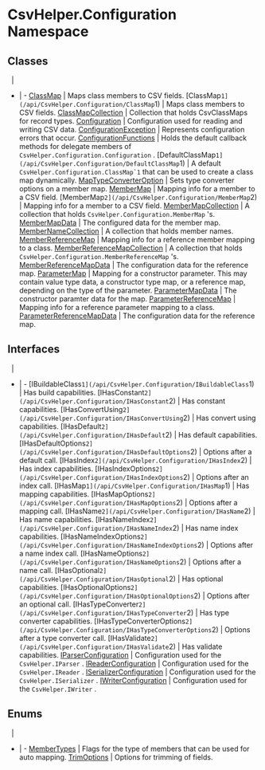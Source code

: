 # CsvHelper.Configuration Namespace

## Classes
&nbsp; | &nbsp;
- | -
[ClassMap](/api/CsvHelper.Configuration/ClassMap) | Maps class members to CSV fields.
[ClassMap`1](/api/CsvHelper.Configuration/ClassMap`1) | Maps class members to CSV fields.
[ClassMapCollection](/api/CsvHelper.Configuration/ClassMapCollection) | Collection that holds CsvClassMaps for record types.
[Configuration](/api/CsvHelper.Configuration/Configuration) | Configuration used for reading and writing CSV data.
[ConfigurationException](/api/CsvHelper.Configuration/ConfigurationException) | Represents configuration errors that occur.
[ConfigurationFunctions](/api/CsvHelper.Configuration/ConfigurationFunctions) | Holds the default callback methods for delegate members of ``CsvHelper.Configuration.Configuration`` .
[DefaultClassMap`1](/api/CsvHelper.Configuration/DefaultClassMap`1) | A default ``CsvHelper.Configuration.ClassMap`1`` that can be used to create a class map dynamically.
[MapTypeConverterOption](/api/CsvHelper.Configuration/MapTypeConverterOption) | Sets type converter options on a member map.
[MemberMap](/api/CsvHelper.Configuration/MemberMap) | Mapping info for a member to a CSV field.
[MemberMap`2](/api/CsvHelper.Configuration/MemberMap`2) | Mapping info for a member to a CSV field.
[MemberMapCollection](/api/CsvHelper.Configuration/MemberMapCollection) | A collection that holds ``CsvHelper.Configuration.MemberMap`` 's.
[MemberMapData](/api/CsvHelper.Configuration/MemberMapData) | The configured data for the member map.
[MemberNameCollection](/api/CsvHelper.Configuration/MemberNameCollection) | A collection that holds member names.
[MemberReferenceMap](/api/CsvHelper.Configuration/MemberReferenceMap) | Mapping info for a reference member mapping to a class.
[MemberReferenceMapCollection](/api/CsvHelper.Configuration/MemberReferenceMapCollection) | A collection that holds ``CsvHelper.Configuration.MemberReferenceMap`` 's.
[MemberReferenceMapData](/api/CsvHelper.Configuration/MemberReferenceMapData) | The configuration data for the reference map.
[ParameterMap](/api/CsvHelper.Configuration/ParameterMap) | Mapping for a constructor parameter. This may contain value type data, a constructor type map, or a reference map, depending on the type of the parameter.
[ParameterMapData](/api/CsvHelper.Configuration/ParameterMapData) | The constructor paramter data for the map.
[ParameterReferenceMap](/api/CsvHelper.Configuration/ParameterReferenceMap) | Mapping info for a reference parameter mapping to a class.
[ParameterReferenceMapData](/api/CsvHelper.Configuration/ParameterReferenceMapData) | The configuration data for the reference map.

## Interfaces
&nbsp; | &nbsp;
- | -
[IBuildableClass`1](/api/CsvHelper.Configuration/IBuildableClass`1) | Has build capabilities.
[IHasConstant`2](/api/CsvHelper.Configuration/IHasConstant`2) | Has constant capabilities.
[IHasConvertUsing`2](/api/CsvHelper.Configuration/IHasConvertUsing`2) | Has convert using capabilities.
[IHasDefault`2](/api/CsvHelper.Configuration/IHasDefault`2) | Has default capabilities.
[IHasDefaultOptions`2](/api/CsvHelper.Configuration/IHasDefaultOptions`2) | Options after a default call.
[IHasIndex`2](/api/CsvHelper.Configuration/IHasIndex`2) | Has index capabilities.
[IHasIndexOptions`2](/api/CsvHelper.Configuration/IHasIndexOptions`2) | Options after an index call.
[IHasMap`1](/api/CsvHelper.Configuration/IHasMap`1) | Has mapping capabilities.
[IHasMapOptions`2](/api/CsvHelper.Configuration/IHasMapOptions`2) | Options after a mapping call.
[IHasName`2](/api/CsvHelper.Configuration/IHasName`2) | Has name capabilities.
[IHasNameIndex`2](/api/CsvHelper.Configuration/IHasNameIndex`2) | Has name index capabilities.
[IHasNameIndexOptions`2](/api/CsvHelper.Configuration/IHasNameIndexOptions`2) | Options after a name index call.
[IHasNameOptions`2](/api/CsvHelper.Configuration/IHasNameOptions`2) | Options after a name call.
[IHasOptional`2](/api/CsvHelper.Configuration/IHasOptional`2) | Has optional capabilities.
[IHasOptionalOptions`2](/api/CsvHelper.Configuration/IHasOptionalOptions`2) | Options after an optional call.
[IHasTypeConverter`2](/api/CsvHelper.Configuration/IHasTypeConverter`2) | Has type converter capabilities.
[IHasTypeConverterOptions`2](/api/CsvHelper.Configuration/IHasTypeConverterOptions`2) | Options after a type converter call.
[IHasValidate`2](/api/CsvHelper.Configuration/IHasValidate`2) | Has validate capabilities.
[IParserConfiguration](/api/CsvHelper.Configuration/IParserConfiguration) | Configuration used for the ``CsvHelper.IParser`` .
[IReaderConfiguration](/api/CsvHelper.Configuration/IReaderConfiguration) | Configuration used for the ``CsvHelper.IReader`` .
[ISerializerConfiguration](/api/CsvHelper.Configuration/ISerializerConfiguration) | Configuration used for the ``CsvHelper.ISerializer`` .
[IWriterConfiguration](/api/CsvHelper.Configuration/IWriterConfiguration) | Configuration used for the ``CsvHelper.IWriter`` .

## Enums
&nbsp; | &nbsp;
- | -
[MemberTypes](/api/CsvHelper.Configuration/MemberTypes) | Flags for the type of members that can be used for auto mapping.
[TrimOptions](/api/CsvHelper.Configuration/TrimOptions) | Options for trimming of fields.
